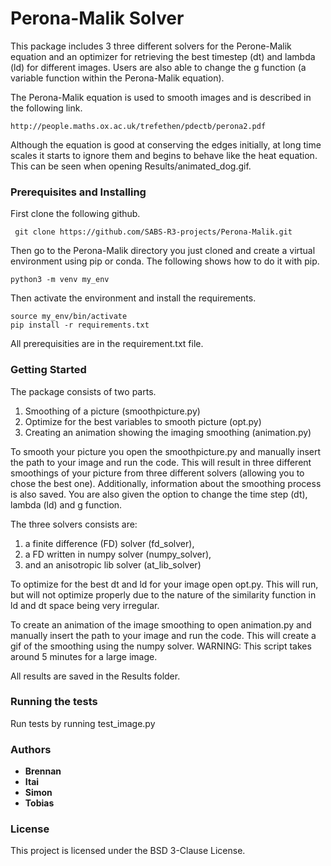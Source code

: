 ### 
# Perona-Malik Solver

This package includes 3 three different solvers for the Perone-Malik equation
and an optimizer for retrieving the best timestep (dt) and lambda (ld) for different
images. Users are also able to change the g function (a variable function within the 
Perona-Malik equation).

The Perona-Malik equation is used to smooth images and is described in the following
link.

    http://people.maths.ox.ac.uk/trefethen/pdectb/perona2.pdf

Although the equation is good at conserving the edges initially, at long time scales it starts to ignore them and begins to behave like the heat equation. This can be seen when opening Results/animated_dog.gif.


### Prerequisites and Installing

First clone the following github.

     git clone https://github.com/SABS-R3-projects/Perona-Malik.git

Then go to the Perona-Malik directory you just cloned and 
create a virtual environment using pip or conda. The following shows how to do it
with pip. 

    python3 -m venv my_env
    
Then activate the environment and install the requirements.

    source my_env/bin/activate
    pip install -r requirements.txt
    
All prerequisities are in the requirement.txt file.

### Getting Started

The package consists of two parts. 
1. Smoothing of a picture (smoothpicture.py)
2. Optimize for the best variables to smooth picture (opt.py)
3. Creating an animation showing the imaging smoothing (animation.py)


To smooth your picture you open the smoothpicture.py and manually
insert the path to your image and run the code. This will result
in three different smoothings of your picture from three different
solvers (allowing you to chose the best one). Additionally, information
about the smoothing process is also saved. You are also given the 
option to change the time step (dt), lambda (ld) and g function.

The three solvers consists are:
1. a finite difference (FD) solver (fd_solver),
2. a FD written in numpy solver (numpy_solver),
3. and an anisotropic lib solver (at_lib_solver)


To optimize for the best dt and ld for your image open opt.py. This will run, but will
not optimize properly due to the nature of the similarity function in ld and dt space
being very irregular.

To create an animation of the image smoothing to open animation.py and manually
insert the path to your image and run the code. This will create a gif of the smoothing
using the numpy solver. WARNING: This script takes around 5 minutes for a large image.

All results are saved in the Results folder.

### Running the tests

Run tests by running test_image.py

### Authors
* **Brennan** 
* **Itai**
* **Simon**
* **Tobias**

### License

This project is licensed under the BSD 3-Clause License.

